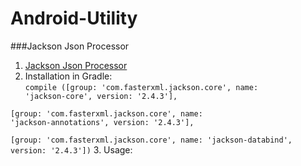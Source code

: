 Android-Utility
===============

###Jackson Json Processor
1. [Jackson Json Processor](http://jackson.codehaus.org/)
2. Installation in Gradle:  
<code>compile ([group: 'com.fasterxml.jackson.core', name: 'jackson-core', version: '2.4.3'],</code>


<code>[group: 'com.fasterxml.jackson.core', name: 'jackson-annotations', version: '2.4.3'],</code>


<code>[group: 'com.fasterxml.jackson.core', name: 'jackson-databind', version: '2.4.3'])</code>
3. Usage:

